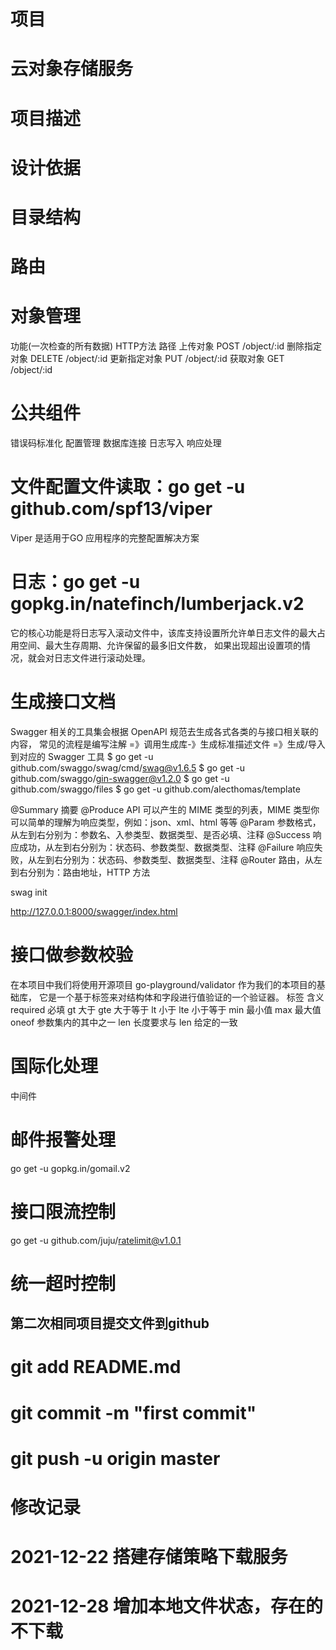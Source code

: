 # 项目
# ****云对象存储服务****

# 项目描述
<!-- 实现云数据下载 -->

# 设计依据
<!-- 根据检查号或者UidEnc从数据库查询数据实现下载 -->

# 目录结构
<!-- 
configs：配置文件。
docs：文档集合。
global：全局变量。
internal：内部模块。
model：数据库相关操作。
routers：路由相关逻辑处理。
pkg：项目相关的模块包。
storage：项目生成的临时文件。
scripts：各类构建，安装，分析等操作的脚本。
-->
# 路由
<!-- 在 RESTful API 中 HTTP 方法对应的行为动作分别如下：

GET：读取/检索动作。
POST：新增/新建动作。
PUT：更新动作，用于更新一个完整的资源，要求为幂等。
PATCH：更新动作，用于更新某一个资源的一个组成部分，也就是只需要更新该资源的某一项，就应该使用 PATCH 而不是 PUT，可以不幂等。
DELETE：删除动作。 -->

# 对象管理
功能(一次检查的所有数据)	       HTTP方法       路径
上传对象	                      POST	        /object/:id
删除指定对象	                   DELETE	     /object/:id
更新指定对象	                   PUT	         /object/:id
获取对象                           GET	         /object/:id

# 公共组件
错误码标准化
配置管理
数据库连接
日志写入
响应处理

# 文件配置文件读取：go get -u github.com/spf13/viper
Viper 是适用于GO 应用程序的完整配置解决方案

# 日志：go get -u gopkg.in/natefinch/lumberjack.v2
它的核心功能是将日志写入滚动文件中，该库支持设置所允许单日志文件的最大占用空间、最大生存周期、允许保留的最多旧文件数，
如果出现超出设置项的情况，就会对日志文件进行滚动处理。

# 生成接口文档
Swagger 相关的工具集会根据 OpenAPI 规范去生成各式各类的与接口相关联的内容，
常见的流程是编写注解 =》调用生成库-》生成标准描述文件 =》生成/导入到对应的 Swagger 工具
$ go get -u github.com/swaggo/swag/cmd/swag@v1.6.5
$ go get -u github.com/swaggo/gin-swagger@v1.2.0 
$ go get -u github.com/swaggo/files
$ go get -u github.com/alecthomas/template

@Summary	摘要
@Produce	API 可以产生的 MIME 类型的列表，MIME 类型你可以简单的理解为响应类型，例如：json、xml、html 等等
@Param	参数格式，从左到右分别为：参数名、入参类型、数据类型、是否必填、注释
@Success	响应成功，从左到右分别为：状态码、参数类型、数据类型、注释
@Failure	响应失败，从左到右分别为：状态码、参数类型、数据类型、注释
@Router	路由，从左到右分别为：路由地址，HTTP 方法

swag init

http://127.0.0.1:8000/swagger/index.html

# 接口做参数校验
在本项目中我们将使用开源项目 go-playground/validator 作为我们的本项目的基础库，
它是一个基于标签来对结构体和字段进行值验证的一个验证器。
标签	含义
required	必填
gt	大于
gte	大于等于
lt	小于
lte	小于等于
min	最小值
max	最大值
oneof	参数集内的其中之一
len	长度要求与 len 给定的一致

# 国际化处理
中间件
# 邮件报警处理
go get -u gopkg.in/gomail.v2
# 接口限流控制
go get -u github.com/juju/ratelimit@v1.0.1
# 统一超时控制


## 第二次相同项目提交文件到github
# git add README.md
# git commit -m "first commit"
# git push -u origin master


# 修改记录
# 2021-12-22 搭建存储策略下载服务
# 2021-12-28 增加本地文件状态，存在的不下载